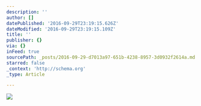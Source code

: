```yaml
---
description: ''
author: []
datePublished: '2016-09-29T23:19:15.626Z'
dateModified: '2016-09-29T23:19:15.109Z'
title: ''
publisher: {}
via: {}
inFeed: true
sourcePath: _posts/2016-09-29-d7013a97-651b-4238-8957-3d0932f2614a.md
starred: false
_context: 'http://schema.org'
_type: Article

---
```

![](https://the-grid-user-content.s3-us-west-2.amazonaws.com/48d641e5-edcd-4b3f-8d1d-dee0a512fd05.jpg)